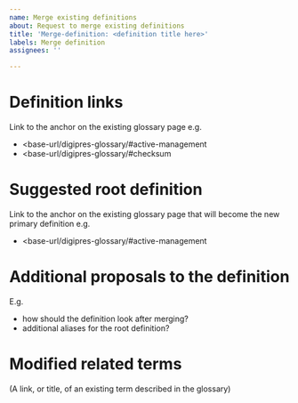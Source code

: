 ```yaml
---
name: Merge existing definitions
about: Request to merge existing definitions
title: 'Merge-definition: <definition title here>'
labels: Merge definition
assignees: ''

---
```


# Definition links

Link to the anchor on the existing glossary page e.g. 
* <base-url/digipres-glossary/#active-management
* <base-url/digipres-glossary/#checksum

# Suggested root definition

Link to the anchor on the existing glossary page that will become the new primary definition e.g. 
* <base-url/digipres-glossary/#active-management
  
# Additional proposals to the definition

E.g. 
* how should the definition look after merging?
* additional aliases for the root definition?
                                                 
# Modified related terms

(A link, or title, of an existing term described in the glossary)
